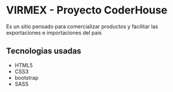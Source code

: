 <h1>VIRMEX - Proyecto CoderHouse</h1>
<p>Es un sitio pensado para comercializar productos y facilitar las exportaciones e importaciones del pais</p>

<h2>Tecnologias usadas</h2>
<ul>
    <li>HTML5</li>
    <li>CSS3</li>
    <li>bootstrap</li>
    <li>SASS</li>
</ul>